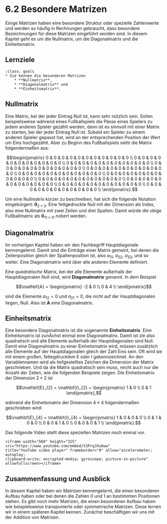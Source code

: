 # 6.2 Besondere Matrizen

Einige Matrizen haben eine besondere Struktur oder spezielle Zahlenwerte und
werden so häufig in Rechnungen gebraucht, dass besondere Bezeichnungen für diese
Matrizen eingeführt worden sind. In diesem Kapitel geht es um die Nullmatrix, um
die Diagonalmatrix und die Einheitsmatrix.

## Lernziele

```{admonition} Lernziele
:class: goals
* Sie kennen die besonderen Matrizen 
    * **Nullmatrix**,
    * **Diagonalmatrix** und
    * **Einheitsmatrix**.
```

## Nullmatrix

Eine Matrix, bei der jeder Eintrag Null ist, kann sehr nützlich sein. Sollen
beispielsweise während eines Fußballspiels die Pässe eines Spielers zu jedem
anderen Spieler gezählt werden, dann ist es sinnvoll mit einer Matrix zu
starten, bei der jeder Eintrag Null ist. Sobald ein Spieler zu einem anderen
Spieler gepasst hat, wird an der entsprechenden Position der Wert um Eins
hochgezählt. Aber zu Beginn des Fußballspiels sieht die Matrix folgendermaßen
aus:

$$\begin{pmatrix}
0 & 0 & 0 & 0 & 0 & 0 & 0 & 0 & 0 & 0 & 0 \\
0 & 0 & 0 & 0 & 0 & 0 & 0 & 0 & 0 & 0 & 0 \\
0 & 0 & 0 & 0 & 0 & 0 & 0 & 0 & 0 & 0 & 0 \\
0 & 0 & 0 & 0 & 0 & 0 & 0 & 0 & 0 & 0 & 0 \\
0 & 0 & 0 & 0 & 0 & 0 & 0 & 0 & 0 & 0 & 0 \\
0 & 0 & 0 & 0 & 0 & 0 & 0 & 0 & 0 & 0 & 0 \\
0 & 0 & 0 & 0 & 0 & 0 & 0 & 0 & 0 & 0 & 0 \\
0 & 0 & 0 & 0 & 0 & 0 & 0 & 0 & 0 & 0 & 0 \\
0 & 0 & 0 & 0 & 0 & 0 & 0 & 0 & 0 & 0 & 0 \\
0 & 0 & 0 & 0 & 0 & 0 & 0 & 0 & 0 & 0 & 0 \\
0 & 0 & 0 & 0 & 0 & 0 & 0 & 0 & 0 & 0 & 0 \\
\end{pmatrix}.$$

Um eine Nullmatrix kürzer zu beschreiben, hat sich die folgende Notation
eingebürgert: $\mathbf{0}_{2\times 3}$. Eine fettgedruckte Null mit der
Dimension als Index, also eine Nullmatrix mit zwei Zeilen und drei Spalten.
Damit würde die obige Fußballmatrix als $\mathbf{0}_{11\times 11}$ notiert
werden.

## Diagonalmatrix

Im vorherigen Kapitel haben wir den Fachbegriff Hauptdiagonale kennengelernt.
Damit sind die Einträge einer Matrix gemeint, bei denen die Zeilenposition
gleich der Spaltenposition ist, also $a_{11}$, $a_{22}$, $a_{33}$, und so
weiter. Eine Diagonalmatrix wird über alle anderen Elemente definiert.  

Eine *quadratische* Matrix, bei der alle Elemente außerhalb der Hauptdiagonalen
Null sind, wird **Diagonalmatrix** genannt. In dem Beispiel

$$\mathbf{A} = \begin{pmatrix} -2 & 0 \\
0 & 4 \\
\end{pmatrix}$$

sind die Elemente $a_{12} = 0$ und $a_{21} = 0$, die nicht auf der
Hauptdiagonalen liegen, Null. Also ist $\mathbf{A}$ eine Diagonalmatrix.

## Einheitsmatrix

Eine besondere Diagonalmatrix ist die sogenannte **Einheitsmatrix**. Eine
Einheitsmatrix ist zunÄchst einmal eine Diagonalmatrix. Damit ist zie also
quadratisch und alle Elemente außerhalb der Hauptdiagonalen sind Null. Damit
eine Diagonalmatrix zu einer Einheitsmatrix wird, müssen zusätzlich alle
Elemente auf der Hauptdiagonalen gleich der Zahl Eins sein. Oft wird sie mit
einem großen, fettegdrucktem E oder I gekennzeichnet. An den Variablennamen wird
als tiefgestelltes Zeichen die Dimension der Matrix geschrieben. Und da die
Matrix quadratisch sein muss, reicht auch nur die Anzahl der Zeilen, wie die
folgenden Beispiele zeigen. Die Einheitsmatrix der Dimension $2\times 2$ ist

$$\mathbf{E}_{2} = \mathbf{I}_{2} =
\begin{pmatrix} 1 & 0 \\ 0 & 1 \end{pmatrix},$$

während die Einheitsmatrix der Dimension $4\times 4$ folgendermaßen geschrieben
wird:

$$\mathbf{E}_{4} = \mathbf{I}_{4} =
\begin{pmatrix}
1 & 0 & 0 & 0 \\
0 & 1 & 0 & 0 \\
0 & 0 & 1 & 0 \\
0 & 0 & 0 & 1 \\
\end{pmatrix}.$$

Das folgende Video stellt diese speziellen Matrizen noch einmal vor.

```{dropdown} Video "Spezielle Matrizen" von Mathematische Methoden
<iframe width="560" height="315" src="https://www.youtube.com/embed/tSPrqJXubww"
title="YouTube video player" frameborder="0" allow="accelerometer; autoplay;
clipboard-write; encrypted-media; gyroscope; picture-in-picture" allowfullscreen></iframe>
```

## Zusammenfassung und Ausblick

In diesem Kapitel haben wir Matrizen kennengelernt, die einen besonderen Aufbau
haben oder bei denen die Zahlen 0 und 1 an bestimmten Positionen stehen. Es gibt
noch mehr Matrizen, die einen besonderen Aufbau haben wie beispielsweise
transponierte oder symmetrische Matrizen. Diese lernen wir in einem späteren
Kapitel kennen. Zunächst beschäftigen wir uns mit der Addition von Matrizen.
